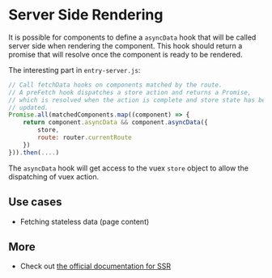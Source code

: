 # Server Side Rendering

It is possible for components to define a `asyncData` hook that will be called server side when rendering the component. This hook should return a promise that will resolve once the component is ready to be rendered.

The interesting part in `entry-server.js`:

```javascript
// Call fetchData hooks on components matched by the route.
// A preFetch hook dispatches a store action and returns a Promise,
// which is resolved when the action is complete and store state has been
// updated.
Promise.all(matchedComponents.map((component) => {
	return component.asyncData && component.asyncData({
		store,
		route: router.currentRoute
	})
})).then(....)
```

The `asyncData` hook will get access to the vuex `store` object to allow the dispatching of vuex action.

## Use cases

* Fetching stateless data (page content)

## More

* Check out [the official documentation for SSR](https://ssr.vuejs.org/en/)
